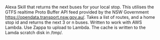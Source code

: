 Alexa Skill that returns the next buses for your local stop.
This utilises the GTFS realtime Proto Buffer API feed provided by the NSW Government https://opendata.transport.nsw.gov.au/.
Takes a list of routes, and a home stop id and returns the next 3 or n buses.
Written to work with AWS Lambda. Use Zappa to upload to Lambda.
The cache is written to the Lamda scratch disk in /tmp/.
